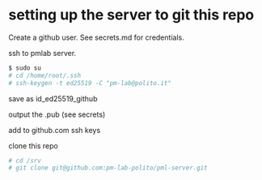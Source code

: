 # setting up the server to git this repo

Create a github user. See secrets.md for credentials.

ssh to pmlab server.

``` bash
$ sudo su
# cd /home/root/.ssh
# ssh-keygen -t ed25519 -C "pm-lab@polito.it"
```

save as id_ed25519_github

output the .pub (see secrets)

add to github.com ssh keys

clone this repo

``` bash
# cd /srv
# git clone git@github.com:pm-lab-polito/pml-server.git
```
